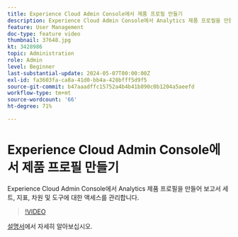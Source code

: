 ```yaml
---
title: Experience Cloud Admin Console에서 제품 프로필 만들기
description: Experience Cloud Admin Console에서 Analytics 제품 프로필을 만들어 보고서 세트, 지표, 차원 및 도구에 대한 액세스를 관리합니다.
feature: User Management
doc-type: feature video
thumbnail: 37648.jpg
kt: 3428986
topic: Administration
role: Admin
level: Beginner
last-substantial-update: 2024-05-07T00:00:00Z
exl-id: fa3603fa-ca8a-41d0-bb4a-428bfff5d9f5
source-git-commit: b47aaadffc15752a4b4b41b890c0b1204a5aeefd
workflow-type: tm+mt
source-wordcount: '66'
ht-degree: 71%

---
```


# Experience Cloud Admin Console에서 제품 프로필 만들기

Experience Cloud Admin Console에서 Analytics 제품 프로필을 만들어 보고서 세트, 지표, 차원 및 도구에 대한 액세스를 관리합니다.

>[!VIDEO](https://video.tv.adobe.com/v/3428986/?learn=on)

[설명서](https://experienceleague.adobe.com/ko/docs/analytics/admin/admin-console/permissions/product-profile)에서 자세히 알아보십시오.
